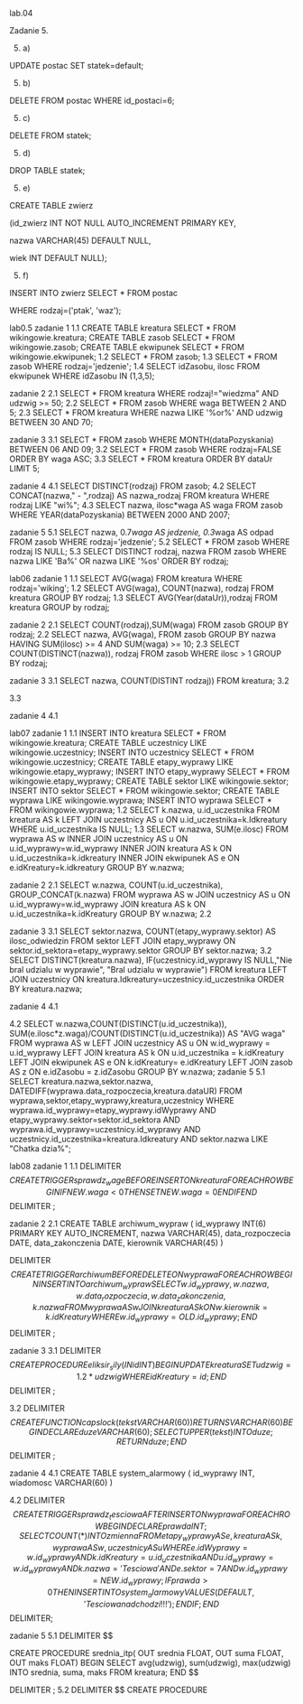 lab.04

Zadanie 5.

5. a)

UPDATE postac SET statek=default;

5. b)

DELETE FROM postac WHERE id_postaci=6;

5. c)

DELETE FROM statek;

5. d)

DROP TABLE statek;

5. e)

CREATE TABLE zwierz 

(id_zwierz INT NOT NULL AUTO_INCREMENT PRIMARY KEY,

nazwa VARCHAR(45) DEFAULT NULL,

wiek INT DEFAULT NULL);

5. f)

INSERT INTO zwierz SELECT * FROM postac 

WHERE rodzaj=('ptak', 'waz');

lab0.5
zadanie 1
1.1
CREATE TABLE kreatura SELECT * FROM wikingowie.kreatura;
CREATE TABLE zasob SELECT * FROM wikingowie.zasob;
CREATE TABLE ekwipunek SELECT * FROM wikingowie.ekwipunek;
1.2
SELECT * FROM zasob;
1.3
SELECT * FROM zasob WHERE rodzaj='jedzenie';
1.4
SELECT idZasobu, ilosc FROM ekwipunek 
WHERE idZasobu IN (1,3,5);

zadanie 2
2.1
SELECT * FROM kreatura 
WHERE rodzaj!="wiedzma" AND udzwig >= 50;
2.2
SELECT * FROM zasob 
WHERE waga BETWEEN 	2 AND 5;
2.3
SELECT * FROM kreatura WHERE nazwa LIKE '%or%'
AND udzwig BETWEEN 30 AND 70;

zadanie 3
3.1
SELECT * FROM zasob WHERE MONTH(dataPozyskania) BETWEEN 06 AND 09;
3.2
SELECT * FROM zasob WHERE rodzaj=FALSE ORDER BY waga ASC;
3.3
SELECT * FROM kreatura 	ORDER BY dataUr LIMIT 5;

zadanie 4
4.1
SELECT DISTINCT(rodzaj) FROM zasob;
4.2
SELECT CONCAT(nazwa," - ",rodzaj) AS nazwa_rodzaj
FROM kreatura WHERE rodzaj LIKE "wi%";
4.3
SELECT nazwa, ilosc*waga AS waga FROM zasob
WHERE YEAR(dataPozyskania) BETWEEN 2000 AND 2007;

zadanie 5 
5.1
SELECT nazwa, 0.7*waga AS jedzenie, 0.3*waga AS odpad
FROM zasob WHERE rodzaj='jedzenie';
5.2
SELECT * FROM zasob WHERE rodzaj IS NULL;
5.3
SELECT DISTINCT rodzaj, nazwa FROM zasob
WHERE nazwa LIKE 'Ba%' OR nazwa LIKE '%os'
ORDER BY rodzaj;

lab06
zadanie 1
1.1 
SELECT AVG(waga) FROM kreatura WHERE rodzaj='wiking';
1.2
SELECT AVG(waga), COUNT(nazwa), rodzaj FROM kreatura GROUP BY rodzaj;
1.3
SELECT AVG(Year(dataUr)),rodzaj FROM kreatura GROUP by rodzaj;

zadanie 2
2.1
SELECT COUNT(rodzaj),SUM(waga) FROM zasob GROUP BY rodzaj;
2.2
SELECT nazwa, AVG(waga), FROM zasob GROUP BY nazwa
HAVING SUM(ilosc) >= 4 AND SUM(waga) >= 10;
2.3
SELECT COUNT(DISTINCT(nazwa)), rodzaj FROM zasob
WHERE ilosc > 1 GROUP BY rodzaj;

zadanie 3
3.1
SELECT nazwa, COUNT(DISTINT rodzaj)) FROM kreatura;
3.2

3.3

zadanie 4
4.1

lab07
zadanie 1
1.1
INSERT INTO kreatura SELECT * FROM wikingowie.kreatura;
CREATE TABLE uczestnicy LIKE wikingowie.uczestnicy;
INSERT INTO uczestnicy SELECT * FROM wikingowie.uczestnicy;
CREATE TABLE etapy_wyprawy LIKE wikingowie.etapy_wyprawy;
INSERT INTO etapy_wyprawy SELECT * FROM wikingowie.etapy_wyprawy;
CREATE TABLE sektor LIKE wikingowie.sektor;
INSERT INTO sektor SELECT * FROM wikingowie.sektor;
CREATE TABLE wyprawa LIKE wikingowie.wyprawa;
INSERT INTO wyprawa SELECT * FROM wikingowie.wyprawa;
1.2
SELECT k.nazwa, u.id_uczestnika FROM kreatura AS k
LEFT JOIN uczestnicy AS u ON u.id_uczestnika=k.Idkreatury
WHERE u.id_uczestnika IS NULL;
1.3
SELECT w.nazwa, SUM(e.ilosc) FROM wyprawa AS w
INNER JOIN uczestnicy AS u ON u.id_wyprawy=w.id_wyprawy
INNER JOIN kreatura AS k ON u.id_uczestnika=k.idkreatury
INNER JOIN ekwipunek AS e ON e.idKreatury=k.idkreatury
GROUP BY w.nazwa;

zadanie 2
2.1
SELECT w.nazwa, 
COUNT(u.id_uczestnika), GROUP_CONCAT(k.nazwa) FROM wyprawa AS w
JOIN uczestnicy AS u ON u.id_wyprawy=w.id_wyprawy
JOIN kreatura AS k ON u.id_uczestnika=k.idKreatury
GROUP BY w.nazwa;
2.2

zadanie 3
3.1
SELECT sektor.nazwa, 
COUNT(etapy_wyprawy.sektor) AS ilosc_odwiedzin FROM
sektor LEFT JOIN etapy_wyprawy ON sektor.id_sektora=etapy_wyprawy.sektor
GROUP BY sektor.nazwa;
3.2
SELECT DISTINCT(kreatura.nazwa), 
IF(uczestnicy.id_wyprawy IS NULL,"Nie bral udzialu w wyprawie", "Bral udzialu w wyprawie") 
FROM kreatura LEFT JOIN uczestnicy ON kreatura.Idkreatury=uczestnicy.id_uczestnika
ORDER BY kreatura.nazwa;

zadanie 4
4.1

4.2
SELECT w.nazwa,COUNT(DISTINCT(u.id_uczestnika)), SUM(e.ilosc*z.waga)/COUNT(DISTINCT(u.id_uczestnika)) AS "AVG waga" FROM wyprawa AS w
LEFT JOIN uczestnicy AS u ON w.id_wyprawy = u.id_wyprawy
LEFT JOIN kreatura AS k ON u.id_uczestnika = k.idKreatury
LEFT JOIN ekwipunek AS e ON k.idKreatury= e.idKreatury
LEFT JOIN zasob AS z ON e.idZasobu = z.idZasobu
GROUP BY w.nazwa;
zadanie 5
5.1
SELECT kreatura.nazwa,sektor.nazwa,
DATEDIFF(wyprawa.data_rozpoczecia,kreatura.dataUR) 
FROM wyprawa,sektor,etapy_wyprawy,kreatura,uczestnicy 
WHERE wyprawa.id_wyprawy=etapy_wyprawy.idWyprawy 
AND etapy_wyprawy.sektor=sektor.id_sektora 
AND wyprawa.id_wyprawy=uczestnicy.id_wyprawy 
AND uczestnicy.id_uczestnika=kreatura.Idkreatury 
AND sektor.nazwa LIKE "Chatka dzia%";

lab08
zadanie 1
1.1
DELIMITER $$
CREATE TRIGGER sprawdz_wage
BEFORE INSERT ON kreatura
FOR EACH ROW
BEGIN 
IF NEW.waga < 0
THEN
SET NEW.waga = 0
END IF
END
$$
DELIMITER ;

zadanie 2
2.1
CREATE TABLE archiwum_wypraw (
id_wyprawy INT(6) PRIMARY KEY AUTO_INCREMENT,
nazwa VARCHAR(45),
data_rozpoczecia DATE,
data_zakonczenia DATE,
kierownik VARCHAR(45)
)

DELIMITER $$
CREATE TRIGGER archiwum
BEFORE DELETE ON wyprawa
FOR EACH ROW
BEGIN
INSERT INTO archiwum_wypraw
SELECT w.id_wyprawy,w.nazwa,w.data_rozpoczecia,w.data_zakonczenia,k.nazwa
FROM wyprawa AS w JOIN kreatura AS k ON w.kierownik=k.idKreatury
WHERE w.id_wyprawy=OLD.id_wyprawy;
END
$$
DELIMITER ;

zadanie 3
3.1
DELIMITER $$
CREATE PROCEDURE eliksir_sily(IN id INT)
BEGIN
UPDATE kreatura SET udzwig=1.2*udzwig WHERE idKreatury = id;
END
$$
DELIMITER ;

3.2
DELIMITER $$
CREATE FUNCTION capslock(tekst VARCHAR(60))
RETURNS VARCHAR(60)
BEGIN
DECLARE duze VARCHAR(60);
SELECT UPPER(tekst) INTO duze;
RETURN duze;
END$$
DELIMITER ;

zadanie 4
4.1
CREATE TABLE system_alarmowy (
id_wyprawy INT,
wiadomosc VARCHAR(60)
)

4.2
DELIMITER $$
CREATE TRIGGER sprawdz_tesciowa
AFTER INSERT ON wyprawa
FOR EACH ROW
BEGIN
DECLARE prawda INT;
SELECT COUNT(*) INTO zmienna
FROM etapy_wyprawy AS e, kreatura AS k, wyprawa AS w, uczestnicy AS u
WHERE e.idWyprawy=w.id_wyprawy AND k.idKreatury=u.id_uczestnika
AND u.id_wyprawy=w.id_wyprawy
AND k.nazwa='Tesciowa' AND e.sektor=7
AND w.id_wyprawy=NEW.id_wyprawy;
IF prawda > 0
THEN
INSERT INTO system_alarmowy VALUES(DEFAULT, 'Tesciowa nadchodzi !!!');
END IF;
END
$$
DELIMITER;

zadanie 5
5.1
DELIMITER $$

CREATE PROCEDURE srednia_itp(
OUT srednia FLOAT,
OUT suma FLOAT,
OUT maks FLOAT)
BEGIN
SELECT avg(udzwig), sum(udzwig), max(udzwig)
INTO srednia, suma, maks FROM kreatura;
END
$$

DELIMITER ;
5.2
DELIMITER $$
CREATE PROCEDURE 
